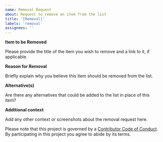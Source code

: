 ```yaml
---
name: Removal Request
about: Request to remove an item from the list
title: '[Removal]'
labels: 'removal'
assignees: ''
---
```


**Item to be Removed**

Please provide the title of the item you wish to remove and a link to it, if applicable.

**Reason for Removal**

Briefly explain why you believe this item should be removed from the list.

**Alternative(s)**

Are there any alternatives that could be added to the list in place of this item?

**Additional context**

Add any other context or screenshots about the removal request here.

Please note that this project is governed by a [Contributor Code of Conduct](CODE_OF_CONDUCT.md). By participating in this project you agree to abide by its terms.
